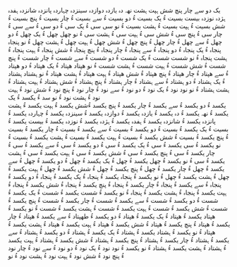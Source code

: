 یک 
دو
سے
 چار
 پنچ
 شش
 ہپت
 ہشت
 نھہ
 دہ
 یازدہ
 دوازدہ
 سینزدہ
 چہاردہ
 پانزدہ
 شانزدہ
 ہفدہ
 ہژدہ
 نوزدہ
 بیست
 بسیت ءُ یک
 بسیت ءُ دو
بسیت ءُ سے
بسیت ءُ چار
بسیت ءُ پنچ
بسیت ءُ شش
بسیت ءُ ہپت
بسیت ءُ ہشت
بسیت ءُ نو
سی
سی ءُ یک
سی ءُ دو
سی ءُ سے
سی ءُ چار
سی ءُ پنچ
سی ءُ شش
سی ءُ ہپت
سی ءُ ہشت
سی ءُ نو
چھل
چھل ءُ یک
چھل ءُ دو
چھل ءُ سے
چھل ءُ چار
چھل ءُ پنچ
چھل ءُ شش
چھل ءُ ہپت
چھل ءُ ہشت
چھل ءُ نو
پنجاہ
پنجاہ ءُ یک
پنجاہ ءُ دو
پنجاہ ءُ سے
پنجاہ ءُ چار
پنجاہ ءُ پنچ
پنجاہ ءُ شش
پنجاہ ءُ ہپت
پنجاہ ءُ ہشت
پنجاہ ءُ نو
شست
شست ءُ یک 
شست ءُ دو
شست ءُ سے
شست ءُ چار
شست ءُ پنچ
شست ءُ شش
شست ءُ ہپت
شست ءُ ہشت
شست ءُ نو
ھپتاد
ھپتاد ءُ یک 
ھپتاد ءُ دو
ھپتاد ءُ سے
ھپتاد ءُ چار
ھپتاد ءُ پنچ
ھپتاد ءُ شش
ھپتاد ءُ ہپت
ھپتاد ءُ ہشت
ھپتاد ءُ نو 
ہشتاد 
ہشتاد ءُ یک 
ہشتاد ءُ دو
ہشتاد ءُ سے
ہشتاد ءُ چار
ہشتاد ءُ پنچ
ہشتاد ءُ شش
ہشتاد ءُ ہپت
ہشتاد ءُ ہشت
ہشتاد ءُ نو
نود 
نود ءُ یک 
نود ءُ دو
نود ءُ سے
نود ءُ چار
نود ءُ پنچ
نود ءُ شش
نود ءُ ہپت
نود ءُ ہشت
نود ءُ نو 
سد ءُ
یکسد ءُ یک  
یکسد ءُ دو
یکسد ءُ سے
یکسد ءُ چار
یکسد ءُ پنچ
یکسد ءُشش
یکسد ءُ ہپت
یکسد ءُ ہشت
یکسد ءُ نھہ
یکسد ءُ دہ
یکسد ءُ یازدہ
یکسد ءُ دوازدہ
یکسد ءُ سینزدہ
یکسد ءُ چہاردہ
یکسد ءُ پانزدہ
یکسد ءُ شانزدہ
یکسد ءُ ہفدہ
یکسد ءُ ہژدہ
یکسد ءُ نوزدہ
یکسد ءُ بیست
یکسد ءُ بسیت ءُ یک
یکسد ءُ بسیت ءُ دو
یکسد ءُ بسیت ءُ سے
یکسد ءُ بسیت ءُ چار
یکسد ءُ بسیت ءُ پنچ
یکسد ءُ بسیت ءُ شش
یکسد ءُ بسیت ءُ ہپت
یکسد ءُ بسیت ءُ ہشت
یکسد ءُ بسیت ءُ نو
یکسد ءُ سی
یکسد ءُ سی ءُ یک
یکسد ءُ سی ءُ دو
یکسد ءُ سی ءُ سے
یکسد ءُ سی ءُ چار
یکسد ءُ سی ءُ پنچ
یکسد ءُ سی ءُ شش
یکسد ءُ سی ءُ ہپت
یکسد ءُ سی ءُ ہشت
یکسد ءُ سی ءُ نو
یکسد ءُ چھل
یکسد ءُ چھل ءُ یک
یکسد ءُ چھل ءُ دو
یکسد ءُ چھل ءُ سے
یکسد ءُ چھل ءُ چار
یکسد ءُ چھل ءُ پنچ
یکسد ءُ چھل ءُ شش
یکسد ءُ چھل ءُ ہپت
یکسد ءُ چھل ءُ ہشت
یکسد ءُ چھل ءُ نو
یکسد ءُ پنجاہ
یکسد ءُ پنجاہ ءُ یک
یکسد ءُ پنجاہ ءُ دو
یکسد ءُ پنجاہ ءُ سے
یکسد ءُ پنجاہ ءُ چار
یکسد ءُ پنجاہ ءُ پنچ
یکسد ءُ پنجاہ ءُ شش
یکسد ءُ پنجاہ ءُ ہپت
یکسد ءُ پنجاہ ءُ ہشت
یکسد ءُ پنجاہ ءُ نو
یکسد ءُ شست
یکسد ءُ شست ءُ یک 
یکسد ءُ شست ءُ دو
یکسد ءُ شست ءُ سے
یکسد ءُ شست ءُ چار
یکسد ءُ شست ءُ پنچ
یکسد ءُ شست ءُ شش
یکسد ءُ شست ءُ ہپت
یکسد ءُ شست ءُ ہشت
یکسد ءُ شست ءُ نو
یکسد ءُ ھپتاد
یکسد ءُ ھپتاد ءُ یک 
یکسد ءُ ھپتاد ءُ دو
یکسد ءُ طھپتاد ءُ سے
یکسد ءُ ھپتاد ءُ چار
یکسد ءُ ھپتاد ءُ پنچ
یکسد ءُ ھپتاد ءُ شش
یکسد ءُ ھپتاد ءُ ہپت
یکسد ءُ ھپتاد ءُ ہشت
یکسد ءُ ھپتاد ءُ نو 
یکسد ءُ ہشتاد 
یکسد ءُ ہشتاد ءُ یک 
یکسد ءُ ہشتاد ءُ دو
یکسد ءُ ہشتاد ءُ سے
یکسد ءُ ہشتاد ءُ چار
یکسد ءُ ہشتاد ءُ پنچ
یکسد ءُ ہشتاد ءُ شش
یکسد ءُ ہشتاد ءُ ہپت
یکسد ءُ ہشتاد ءُ ہشت
یکسد ءُ ہشتاد ءُ نو
یکسد ءُ نود 
نود ءُ یک 
نود ءُ دو
نود ءُ سے
نود ءُ چار
نود ءُ پنچ
نود ءُ شش
نود ءُ ہپت
نود ءُ ہشت
نود ءُ نو
